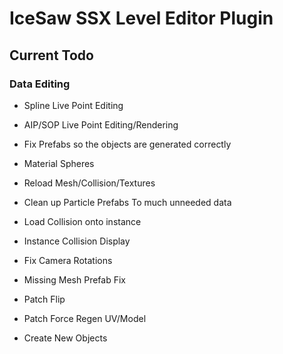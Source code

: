 # IceSaw SSX Level Editor Plugin
 
## Current Todo
 
 ### Data Editing
 - Spline Live Point Editing
 - AIP/SOP Live Point Editing/Rendering
 - Fix Prefabs so the objects are generated correctly
 - Material Spheres
 - Reload Mesh/Collision/Textures
 - Clean up Particle Prefabs To much unneeded data
 - Load Collision onto instance
 - Instance Collision Display
 - Fix Camera Rotations
 - Missing Mesh Prefab Fix
 - Patch Flip
 - Patch Force Regen UV/Model

 
 - Create New Objects